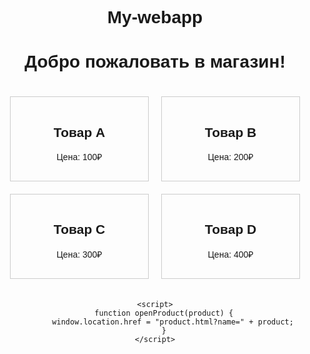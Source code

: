 # My-webapp
<!DOCTYPE html>
<html lang="ru">
<head>
    <meta charset="UTF-8">
    <meta name="viewport" content="width=device-width, initial-scale=1.0">
    <title>Магазин</title>
    <script src="https://telegram.org/js/telegram-web-app.js"></script>
    <style>
        body { font-family: Arial, sans-serif; text-align: center; }
        .grid { display: grid; grid-template-columns: repeat(2, 1fr); gap: 20px; padding: 20px; }
        .product { border: 1px solid #ccc; padding: 15px; cursor: pointer; }
    </style>
</head>
<body>
    <h1>Добро пожаловать в магазин!</h1>
    <div class="grid">
        <div class="product" onclick="openProduct('A')">
            <h2>Товар A</h2>
            <p>Цена: 100₽</p>
        </div>
        <div class="product" onclick="openProduct('B')">
            <h2>Товар B</h2>
            <p>Цена: 200₽</p>
        </div>
        <div class="product" onclick="openProduct('C')">
            <h2>Товар C</h2>
            <p>Цена: 300₽</p>
        </div>
        <div class="product" onclick="openProduct('D')">
            <h2>Товар D</h2>
            <p>Цена: 400₽</p>
        </div>
    </div>

    <script>
        function openProduct(product) {
            window.location.href = "product.html?name=" + product;
        }
    </script>
</body>
</html>